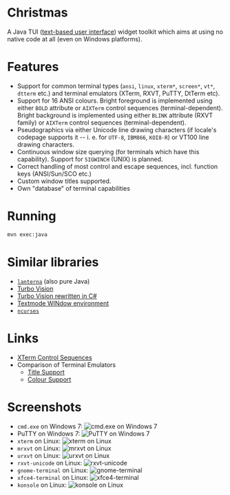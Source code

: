 Christmas
=========
A Java TUI ([text-based user interface](https://en.wikipedia.org/wiki/Text-based_user_interface)) widget toolkit which aims at using no native code at all (even on Windows platforms).

# Features

 * Support for common terminal types (`ansi`, `linux`, `xterm*`, `screen*`, `vt*`, `dtterm` etc.) and terminal emulators (XTerm, RXVT, PuTTY, DtTerm etc).
 * Support for 16 ANSI colours. Bright foreground is implemented using either `BOLD` attribute or `AIXTerm` control sequences (terminal-dependent). Bright background is implemented using either `BLINK` attribute (RXVT family) or `AIXTerm` control sequences (terminal-dependent).
 * Pseudographics via either Unicode line drawing characters (if locale's codepage supports it -- i. e. for `UTF-8`, `IBM866`, `KOI8-R`) or VT100 line drawing characters.
 * Continuous window size querying (for terminals which have this capability). Support for `SIGWINCH` (UNIX) is planned.
 * Correct handling of most control and escape sequences, incl. function keys (ANSI/Sun/SCO etc.)
 * Custom window titles supported. 
 * Own "database" of terminal capabilities

# Running

```bash
mvn exec:java
```

# Similar libraries

 * [`lanterna`](https://code.google.com/p/lanterna/) (also pure Java)
 * [Turbo Vision](http://tvision.sourceforge.net/)
 * [Turbo Vision rewritten in C#](http://www.codeproject.com/Articles/750873/Turbo-Vision-resurrected-for-Csharp-and-with-XAML)
 * [Textmode WINdow environment](http://sourceforge.net/projects/twin/)
 * [`ncurses`](https://www.gnu.org/software/ncurses/)
 
# Links

 * [XTerm Control Sequences](http://invisible-island.net/xterm/ctlseqs/ctlseqs.html)
 * Comparison of Terminal Emulators
     * [Title Support](http://unix-junkie.github.io/christmas/Comparison%20of%20Terminal%20Emulators%20-%20Title%20Support.html)
     * [Colour Support](http://unix-junkie.github.io/christmas/Comparison%20of%20Terminal%20Emulators%20-%20Colour%20Support.html)

# Screenshots

 * `cmd.exe` on Windows 7: ![cmd.exe on Windows 7](http://unix-junkie.github.io/christmas/cmd.png "cmd.exe on Windows 7")
 * PuTTY on Windows 7: ![PuTTY on Windows 7](http://unix-junkie.github.io/christmas/putty.png "PuTTY on Windows 7")
 * `xterm` on Linux: ![xterm on Linux](http://unix-junkie.github.io/christmas/xterm.png "xterm on Linux")
 * `mrxvt` on Linux: ![mrxvt on Linux](http://unix-junkie.github.io/christmas/mrxvt.png "mrxvt on Linux")
 * `urxvt` on Linux: ![urxvt on Linux](http://unix-junkie.github.io/christmas/urxvt.png "urxvt on Linux")
 * `rxvt-unicode` on Linux: ![rxvt-unicode](http://unix-junkie.github.io/christmas/rxvt-unicode.png "rxvt-unicode")
 * `gnome-terminal` on Linux: ![gnome-terminal](http://unix-junkie.github.io/christmas/gnome-terminal.png "gnome-terminal")
 * `xfce4-terminal` on Linux: ![xfce4-terminal](http://unix-junkie.github.io/christmas/xfce4-terminal.png "xfce4-terminal")
 * `konsole` on Linux: ![konsole on Linux](http://unix-junkie.github.io/christmas/konsole.png "konsole on Linux")
